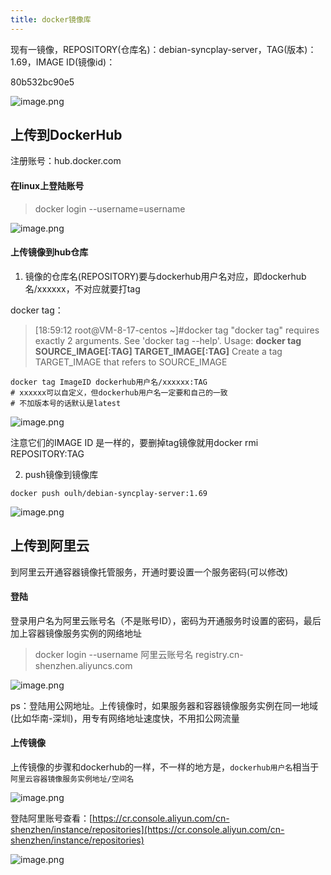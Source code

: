 ```yaml
---
title: docker镜像库
---
```




现有一镜像，REPOSITORY(仓库名)：debian-syncplay-server，TAG(版本)：1.69，IMAGE ID(镜像id)：

80b532bc90e5

![image.png](https://leo-1258140835.cos.ap-guangzhou.myqcloud.com/blogimages/1647945221019-3a1440c0-55ab-4f2c-86c0-8e3283e2c878.png)

## 上传到DockerHub

注册账号：hub.docker.com
#### 在linux上登陆账号
> docker login --username=username

![image.png](https://leo-1258140835.cos.ap-guangzhou.myqcloud.com/blogimages/1647940087679-9dc3611f-9d96-4628-862c-11de61e661c0.png) 
#### 上传镜像到hub仓库

1. 镜像的仓库名(REPOSITORY)要与dockerhub用户名对应，即dockerhub名/xxxxxx，不对应就要打tag

docker tag：
> [18:59:12 root@VM-8-17-centos ~]#docker tag
> "docker tag" requires exactly 2 arguments.
> See 'docker tag --help'.
> Usage:  **docker tag SOURCE_IMAGE[:TAG] TARGET_IMAGE[:TAG]**
> Create a tag TARGET_IMAGE that refers to SOURCE_IMAGE


```shell
docker tag ImageID dockerhub用户名/xxxxxx:TAG
# xxxxxx可以自定义，但dockerhub用户名一定要和自己的一致
# 不加版本号的话默认是latest
```
![image.png](https://leo-1258140835.cos.ap-guangzhou.myqcloud.com/blogimages/1647946489471-89624046-dee2-43dd-a340-0017dffd0642.png)

注意它们的IMAGE ID 是一样的，要删掉tag镜像就用docker rmi REPOSITORY:TAG

2. push镜像到镜像库
```shell
docker push oulh/debian-syncplay-server:1.69
```
![image.png](https://leo-1258140835.cos.ap-guangzhou.myqcloud.com/blogimages/1647952778211-14eed745-2853-4216-9847-20202fdc2718.png)
## 上传到阿里云
到阿里云开通容器镜像托管服务，开通时要设置一个服务密码(可以修改)
#### 登陆
登录用户名为阿里云账号名（不是账号ID），密码为开通服务时设置的密码，最后加上容器镜像服务实例的网络地址
> docker login --username 阿里云账号名 registry.cn-shenzhen.aliyuncs.com

![image.png](https://leo-1258140835.cos.ap-guangzhou.myqcloud.com/blogimages/1647948271045-6fe19581-d166-4bb2-9a08-6ab8c729bb0b.png)

ps：登陆用公网地址。上传镜像时，如果服务器和容器镜像服务实例在同一地域(比如华南-深圳)，用专有网络地址速度快，不用扣公网流量


#### 上传镜像 
上传镜像的步骤和dockerhub的一样，不一样的地方是，`dockerhub用户名`相当于`阿里云容器镜像服务实例地址/空间名`

![image.png](https://leo-1258140835.cos.ap-guangzhou.myqcloud.com/blogimages/1647944092404-c9986b24-3756-45fa-a2f6-449d7b7378f7.png)

登陆阿里账号查看：[https://cr.console.aliyun.com/cn-shenzhen/instance/repositories](https://cr.console.aliyun.com/cn-shenzhen/instance/repositories)

![image.png](https://leo-1258140835.cos.ap-guangzhou.myqcloud.com/blogimages/1647944299931-8d3a2edd-e769-4b3f-a9c7-cc2113bba918.png)
